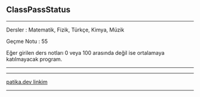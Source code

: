 **ClassPassStatus**
---
---
Dersler : Matematik, Fizik, Türkçe, Kimya, Müzik

Geçme Notu : 55

Eğer girilen ders notları 0 veya 100 arasında değil ise ortalamaya katılmayacak program.


---
___

[patika.dev linkim](https://app.patika.dev/betulozgen)

----


